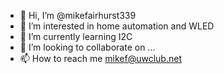 - 👋 Hi, I’m @mikefairhurst339
- 👀 I’m interested in home automation and WLED
- 🌱 I’m currently learning I2C
- 💞️ I’m looking to collaborate on ...
- 📫 How to reach me  mikef@uwclub.net

<!---
mikefairhurst339/mikefairhurst339 is a ✨ special ✨ repository because its `README.md` (this file) appears on your GitHub profile.
You can click the Preview link to take a look at your changes.
--->
